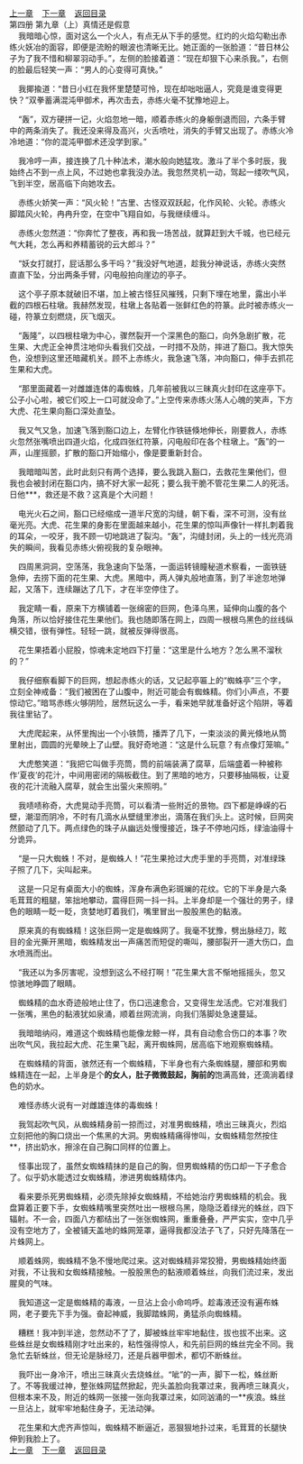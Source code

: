 
[上一章](https://github.com/xiaominghe2014/spider_book/blob/master/book/知北游/第75章.md)&nbsp;&nbsp;&nbsp;&nbsp;[下一章](https://github.com/xiaominghe2014/spider_book/blob/master/book/知北游/第77章.md)&nbsp;&nbsp;&nbsp;&nbsp;[返回目录](https://github.com/xiaominghe2014/spider_book/blob/master/book/知北游/README.md)
<br /> 第四册 第九章（上）真情还是假意<br />
        我暗暗心惊，面对这么一个火人，有点无从下手的感觉。红灼的火焰勾勒出赤练火妖冶的面容，即便是流盼的眼波也清晰无比。她正面的一张脸道：“昔日林公子为了我不惜和柳翠羽动手。”，左侧的脸接着道：“现在却狠下心来杀我。”，右侧的脸最后轻笑一声：“男人的心变得可真快。”

    我揶揄道：“昔日小红在我怀里楚楚可怜，现在却咄咄逼人，究竟是谁变得更快？”双拳蓄满混沌甲御术，再次击去，赤练火毫不犹豫地迎上。

    “轰”，双方硬拼一记，火焰忽地一暗，顺着赤练火的身躯倒退而回，六条手臂中的两条消失了。我还没来得及高兴，火舌喷吐，消失的手臂又出现了。赤练火冷冷地道：“你的混沌甲御术还没学到家。”

    我冷哼一声，接连换了几十种法术，潮水般向她猛攻。激斗了半个多时辰，我始终占不到一点上风，不过她也拿我没办法。我忽然灵机一动，驾起一缕吹气风，飞到半空，居高临下向她攻去。

    赤练火娇笑一声：“风火轮！”古里、古怪双双跃起，化作风轮、火轮。赤练火脚踏风火轮，冉冉升空，在空中飞翔自如，与我继续缠斗。

    赤练火忽然道：“你奔忙了整夜，再和我一场苦战，就算赶到大千城，也已经元气大耗，怎么再和养精蓄锐的云大郎斗？”

    “妖女打就打，屁话那么多干吗？”我没好气地道，趁我分神说话，赤练火突然直直下坠，分出两条手臂，闪电般拍向崖边的亭子。

    这个亭子原本就破旧不堪，加上被古怪狂风摧残，只剩下埋在地里，露出小半截的四根石柱墩。我赫然发现，柱墩上各贴着一张鲜红色的符篆。此时被赤练火一碰，符篆立刻燃烧，灰飞烟灭。

    “轰隆”，以四根柱墩为中心，骤然裂开一个深黑色的豁口，向外急剧扩散，花生果、大虎正全神贯注地仰头看我们交战，一时措不及防，摔进了豁口。我大惊失色，没想到这里还暗藏机关。顾不上赤练火，我急速飞落，冲向豁口，伸手去抓花生果和大虎。

    “那里面藏着一对雌雄连体的毒蜘蛛，几年前被我以三昧真火封印在这座亭下。公子小心啦，被它们咬上一口可就没命了。”上空传来赤练火荡人心魄的笑声，下方大虎、花生果向豁口深处直坠。

    我又气又急，加速飞落到豁口边上，左臂化作铁链倏地伸长，刚要救人，赤练火忽然张嘴喷出四道火焰，化成四张红符篆，闪电般印在各个柱墩上。“轰”的一声，山崖摇颤，扩散的豁口开始缩小，像是要重新封合。

    我暗暗叫苦，此时此刻只有两个选择，要么我跳入豁口，去救花生果他们，但我也会被封闭在豁口内，搞不好大家一起死；要么我干脆不管花生果二人的死活。日他***，救还是不救？这真是个大问题！

    电光火石之间，豁口已经缩成一道半尺宽的沟缝，朝下看，深不可测，没有丝毫光亮。大虎、花生果的身影在里面越来越小，花生果的惊叫声像针一样扎刺着我的耳朵，一咬牙，我不顾一切地跳进了裂沟。“轰”，沟缝封闭，头上的一线光亮消失的瞬间，我看见赤练火俯视我的复杂眼神。

    四周黑洞洞，空荡荡，我急速向下坠落，一面运转镜瞳秘道术察看，一面铁链急伸，去捞下面的花生果、大虎。黑暗中，两人弹丸般地直落，到了半途忽地弹起，又落下，连续蹦达了几下，才在半空停住了。

    我定睛一看，原来下方横铺着一张绵密的巨网，色泽乌黑，延伸向山腹的各个角落，所以恰好接住花生果他们。我也随即落在网上，四周一根根乌黑色的丝线纵横交错，很有弹性。轻轻一跳，就被反弹得很高。

    花生果捂着小屁股，惊魂未定地四下打量：“这里是什么地方？怎么黑不溜秋的？”

    我仔细察看脚下的巨网，想起赤练火的话，又记起亭匾上的“蜘蛛亭”三个字，立刻全神戒备：“我们被困在了山腹中，附近可能会有蜘蛛精。你们小声点，不要惊动它。”暗骂赤练火够阴险，居然玩这么一手，看来她早就准备好这个陷阱，等着我往里钻了。

    大虎爬起来，从怀里掏出一个小铁筒，播弄了几下，一束淡淡的黄光倏地从筒里射出，圆圆的光晕映上了山壁。我好奇地道：“这是什么玩意？有点像灯笼嘛。”

    大虎憨笑道：“我把它叫做手亮筒，筒的前端装满了腐草，后端盛着一种被称作‘夏夜’的花汁，中间用密闭的隔板截住。到了黑暗的地方，只要移抽隔板，让夏夜的花汁流融入腐草，就会生出萤火来照明。”

    我啧啧称奇，大虎晃动手亮筒，可以看清一些附近的景物。四下都是峥嵘的石壁，潮湿而阴冷，不时有几滴水从壁缝里渗出，滴落在我们头上。这时候，巨网突然颤动了几下。两点绿色的珠子从幽远处慢慢接近，珠子不停地闪烁，绿油油得十分诡异。

    “是一只大蜘蛛！不对，是蜘蛛人！”花生果抢过大虎手里的手亮筒，对准绿珠子照了几下，尖叫起来。

    这是一只足有桌面大小的蜘蛛，浑身布满色彩斑斓的花纹。它的下半身是六条毛茸茸的粗腿，笨拙地攀动，震得巨网一抖一抖。上半身却是一个强壮的男子，绿色的眼睛一眨一眨，贪婪地盯着我们，嘴里冒出一股股黑色的黏液。

    原来真的有蜘蛛精！这张巨网一定是蜘蛛网了。我毫不犹豫，劈出脉经刀，眩目的金光撕开黑暗，蜘蛛精发出一声痛苦而短促的嘶叫，腰部裂开一道大伤口，血水喷溅而出。

    “我还以为多厉害呢，没想到这么不经打啊！”花生果大言不惭地摇摇头，忽又惊骇地睁圆了眼睛。

    蜘蛛精的血水奇迹般地止住了，伤口迅速愈合，又变得生龙活虎。它对准我们一张嘴，黑色的黏液犹如泉涌，顺着丝网流淌，向我们落脚处急速蔓延。

    我暗暗纳闷，难道这个蜘蛛精也能像龙鲸一样，具有自动愈合伤口的本事？吹出吹气风，我拉起大虎、花生果飞起，离开蜘蛛网，居高临下地观察蜘蛛精。

    在蜘蛛精的背面，骇然还有一个蜘蛛精，下半身也有六条蜘蛛腿，腰部和男蜘蛛精连在一起，上半身是个**的女人，肚子微微鼓起，胸前的**饱满高耸，还滴淌着绿色的奶水。

    难怪赤练火说有一对雌雄连体的毒蜘蛛！

    我驾起吹气风，从蜘蛛精身前一掠而过，对准男蜘蛛精，喷出三昧真火，烈焰立刻把他的胸口烧出一个焦黑的大洞。男蜘蛛精痛得惨叫，女蜘蛛精忽然按住**，挤出奶水，擦涂在自己胸口同样的位置上。

    怪事出现了，虽然女蜘蛛精抹的是自己的胸，但男蜘蛛精的伤口却一下子愈合了。似乎奶水能透过女蜘蛛精，渗进男蜘蛛精体内。

    看来要杀死男蜘蛛精，必须先除掉女蜘蛛精，不给她治疗男蜘蛛精的机会。我盘算着正要下手，女蜘蛛精嘴里突然吐出一根根乌黑，隐隐泛着绿光的蛛丝，四下辐射。不一会，四面八方都结出了一张张蜘蛛网，重重叠叠，严严实实，空中几乎没有空地方了，全被铺天盖地的蛛网笼罩，逼得我都没法子飞了，只好先降落在一片蛛网上。

    顺着蛛网，蜘蛛精不急不慢地爬过来。这对蜘蛛精非常狡猾，男蜘蛛精始终面对我，不让我和女蜘蛛精接触。一股股黑色的黏液顺着蛛丝，向我们流过来，发出腥臭的气味。

    我知道这一定是蜘蛛精的毒液，一旦沾上会小命呜呼。趁毒液还没有遍布蛛网，老子要先下手为强。奋起神威，我脚踏蛛网，勇猛杀向蜘蛛精。

    糟糕！我冲到半途，忽然动不了了，脚被蛛丝牢牢地黏住，拔也拔不出来。这些蛛丝是女蜘蛛精刚才吐出来的，粘性强得惊人，和先前巨网的蛛丝完全不同。我急忙去斩蛛丝，但无论是脉经刀，还是兵器甲御术，都切不断蛛丝。

    我吓出一身冷汗，喷出三昧真火去烧蛛丝。“呲”的一声，脚下一松，蛛丝断了。不等我缓过神，整张蛛网猛然掀起，兜头盖脸向我罩过来，我再喷三昧真火，但根本来不及，附近的蛛网一张接一张向我罩过来，如同汹涌的一**疾浪。蛛丝一旦沾上，就牢牢地黏住身子，无法动弹。

    花生果和大虎齐声惊叫，蜘蛛精不断逼近，恶狠狠地扑过来，毛茸茸的长腿快伸到我脸上了。
  <br />
[上一章](https://github.com/xiaominghe2014/spider_book/blob/master/book/知北游/第75章.md)&nbsp;&nbsp;&nbsp;&nbsp;[下一章](https://github.com/xiaominghe2014/spider_book/blob/master/book/知北游/第77章.md)&nbsp;&nbsp;&nbsp;&nbsp;[返回目录](https://github.com/xiaominghe2014/spider_book/blob/master/book/知北游/README.md)
